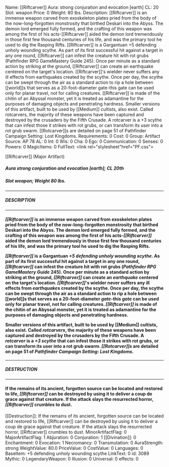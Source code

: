 Name: [[Riftcarver]]
Aura: strong conjuration and evocation [earth]
CL: 20
Slot: weapon
Price: 0
Weight: 80 lbs.
Description: [[Riftcarver]] is an immense weapon carved from exoskeleton plates pried from the body of the now-long-forgotten monstrosity that birthed Deskari into the Abyss. The demon lord emerged fully formed, and the crafting of this weapon was among the first of his acts-[[Riftcarver]] aided the demon lord tremendously in those first few thousand centuries of his life, and was the primary tool he used to dig the Rasping Rifts. [[Riftcarver]] is a Gargantuan +5 defending unholy wounding scythe. As part of its first successful hit against a target in any one round, [[Riftcarver]] can infest the creature hit with rot grubs (Pathfinder RPG GameMastery Guide 245). Once per minute as a standard action by striking at the ground, [[Riftcarver]] can create an earthquake centered on the target's location. [[Riftcarver]]'s wielder never suffers any ill effects from earthquakes created by the scythe. Once per day, the scythe can be swept through the air as a standard action to rip a hole between [[world]]s that serves as a 20-foot-diameter gate-this gate can be used only for planar travel, not for calling creatures. [[Riftcarver]] is made of the chitin of an Abyssal monster, yet it is treated as adamantine for the purposes of damaging objects and penetrating hardness. Smaller versions of this artifact, built to be used by [[Medium]] cultists, also exist. Called rotcarvers, the majority of these weapons have been captured and destroyed by the crusaders by the Fifth Crusade. A rotcarver is a +3 scythe that can infest those it strikes with rot grubs, or can transform its user into a rot grub swarm. [[Rotcarver]]s are detailed on page 51 of Pathfinder Campaign Setting: Lost Kingdoms.
Requirements: 0
Cost: 0
Group: Artifact
Source: AP 78
AL: 0
Int: 0
Wis: 0
Cha: 0
Ego: 0
Communication: 0
Senses: 0
Powers: 0
MagicItems: 0
FullText: <link rel="stylesheet"href="PF.css"><div class="heading"><p class="alignleft">[[Riftcarver]] (Major Artifact)</p><div style="clear: both;"></div></div><div><h5><b>Aura </b>strong conjuration and evocation [earth]; <b>CL </b>20th</h5><h5><b>Slot </b>weapon; <b>Weight </b>80 lbs.</h5></div><hr/><div><h5><b>DESCRIPTION</b></h5></div><hr/><div><h4><p><i>[[Riftcarver]]</i> is an immense weapon carved from exoskeleton plates pried from the body of the now-long-forgotten monstrosity that birthed Deskari into the Abyss. The demon lord emerged fully formed, and the crafting of this weapon was among the first of his acts-<i>[[Riftcarver]]</i> aided the demon lord tremendously in those first few thousand centuries of his life, and was the primary tool he used to dig the Rasping Rifts. </p><p><i>[[Riftcarver]]</i> is a Gargantuan <i>+5 defending unholy wounding scythe</i>. As part of its first successful hit against a target in any one round, <i>[[Riftcarver]]</i> can infest the creature hit with rot grubs (<i>Pathfinder RPG GameMastery Guide</i> 245). Once per minute as a standard action by striking at the ground, <i>[[Riftcarver]]</i> can create an <i>earthquake</i> centered on the target's location. <i>[[Riftcarver]]</i>'s wielder never suffers any ill effects from <i>earthquake</i>s created by the scythe. Once per day, the scythe can be swept through the air as a standard action to rip a hole between [[world]]s that serves as a 20-foot-diameter <i>gate</i>-this <i>gate</i> can be used only for planar travel, not for calling creatures. <i>[[Riftcarver]]</i> is made of the chitin of an Abyssal monster, yet it is treated as adamantine for the purposes of damaging objects and penetrating hardness. </p><p>Smaller versions of this artifact, built to be used by [[Medium]] cultists, also exist. Called <i><i>rotcarver</i>s</i>, the majority of these weapons have been captured and destroyed by the crusaders by the Fifth Crusade. A <i>rotcarver</i> is a <i>+3 scythe</i> that can infest those it strikes with rot grubs, or can transform its user into a rot grub swarm. <i>[[Rotcarver]]s</i> are detailed on page 51 of <i>Pathfinder Campaign Setting</i>: <i>Lost Kingdoms</i>.</p></h4></div><hr/><div><h5><b>DESTRUCTION</b></h5></div><hr/><div><h4><p>If the remains of its ancient, forgotten source can be located and restored to life, <i>[[Riftcarver]]</i> can be destroyed by using it to deliver a coup de grace against that creature. If the attack slays the resurrected horror, <i>[[Riftcarver]]</i> crumbles to dust.</p></h4></div>
[[Destruction]]: If the remains of its ancient, forgotten source can be located and restored to life, [[Riftcarver]] can be destroyed by using it to deliver a coup de grace against that creature. If the attack slays the resurrected horror, [[Riftcarver]] crumbles to dust.
MinorArtifactFlag: 0
MajorArtifactFlag: 1
Abjuration: 0
Conjuration: 1
[[Divination]]: 0
Enchantment: 0
Evocation: 1
Necromancy: 0
Transmutation: 0
AuraStrength: strong
WeightValue: 80.0
PriceValue: 0
CostValue: 0
Languages: 0
BaseItem: +5 defending unholy wounding scythe
LinkText: 0
id: 3089
Mythic: 0
LegendaryWeapon: 0
Illusion: 0
Universal: 0
effects: 0
